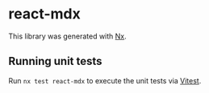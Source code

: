 # react-mdx

This library was generated with [Nx](https://nx.dev).

## Running unit tests

Run `nx test react-mdx` to execute the unit tests via [Vitest](https://vitest.dev/).
